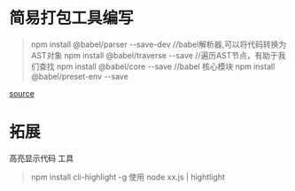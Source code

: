 # 简易打包工具编写

> npm install @babel/parser --save-dev  //babel解析器,可以将代码转换为AST对象
> npm install @babel/traverse --save  //遍历AST节点，有助于我们查找
> npm install @babel/core --save  //babel 核心模块
> npm install @babel/preset-env --save

[source](./bundle.js)
# 拓展
 
高亮显示代码 工具
> npm install cli-highlight -g
使用
>  node  xx.js | hightlight 
